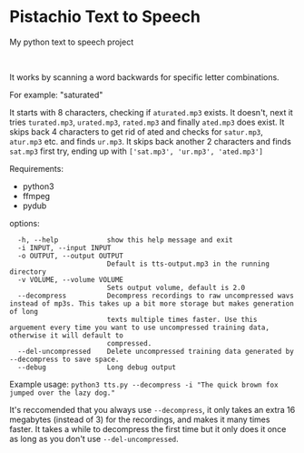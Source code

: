 # Pistachio Text to Speech
My python text to speech project

<br>

It works by scanning a word backwards for specific letter combinations.

For example: "saturated"

It starts with 8 characters, checking if `aturated.mp3` exists. It doesn't, next it tries `turated.mp3`, `urated.mp3`, `rated.mp3` and finally `ated.mp3` does exist. It skips back 4 characters to get rid of ated and checks for `satur.mp3`, `atur.mp3` etc. and finds `ur.mp3`. It skips back another 2 characters and finds `sat.mp3` first try, ending up with `['sat.mp3', 'ur.mp3', 'ated.mp3']`

Requirements:
 - python3
 - ffmpeg
 - pydub

options:
```
  -h, --help            show this help message and exit
  -i INPUT, --input INPUT
  -o OUTPUT, --output OUTPUT
                        Default is tts-output.mp3 in the running directory
  -v VOLUME, --volume VOLUME
                        Sets output volume, default is 2.0
  --decompress          Decompress recordings to raw uncompressed wavs instead of mp3s. This takes up a bit more storage but makes generation of long
                        texts multiple times faster. Use this arguement every time you want to use uncompressed training data, otherwise it will default to
                        compressed.
  --del-uncompressed    Delete uncompressed training data generated by --decompress to save space.
  --debug               Long debug output
```

Example usage:
`python3 tts.py --decompress -i "The quick brown fox jumped over the lazy dog." `

It's reccomended that you always use `--decompress`, it only takes an extra 16 megabytes (instead of 3) for the recordings, and makes it many times faster. It takes a while to decompress the first time but it only does it once as long as you don't use `--del-uncompressed`.
